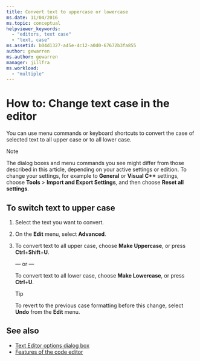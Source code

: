 ```yaml
---
title: Convert text to uppercase or lowercase
ms.date: 11/04/2016
ms.topic: conceptual
helpviewer_keywords:
  - "editors, text case"
  - "text, case"
ms.assetid: b04d1327-a45e-4c12-a0d0-67672b3fa855
author: gewarren
ms.author: gewarren
manager: jillfra
ms.workload:
  - "multiple"
---
```

# How to: Change text case in the editor

You can use menu commands or keyboard shortcuts to convert the case of selected text to all upper case or to all lower case.

> [!NOTE]
> The dialog boxes and menu commands you see might differ from those described in this article, depending on your active settings or edition. To change your settings, for example to **General** or **Visual C++** settings, choose **Tools** > **Import and Export Settings**, and then choose **Reset all settings**.

## To switch text to upper case

1. Select the text you want to convert.

2. On the **Edit** menu, select **Advanced**.

3. To convert text to all upper case, choose **Make Uppercase**, or press **Ctrl**+**Shift**+**U**.

    — or —

    To convert text to all lower case, choose **Make Lowercase**, or press **Ctrl**+**U**.

    > [!TIP]
    > To revert to the previous case formatting before this change, select **Undo** from the **Edit** menu.

## See also

- [Text Editor options dialog box](../ide/reference/text-editor-options-dialog-box.md)
- [Features of the code editor](../ide/writing-code-in-the-code-and-text-editor.md)
